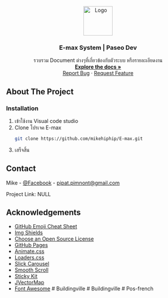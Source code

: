 <!-- PROJECT LOGO -->
<br />
<p align="center">
  <a href="https://github.com/mikehiphip/E-max#readme">
    <img src="public/uploads/logo.png" alt="Logo" width="80" height="80">
  </a>
  <h3 align="center">E-max System | Paseo Dev</h3>
  <p align="center">
    รวบรวม Document ต่างๆที่เกี่ยวข้องกับตัวระบบ หรือรายละเอียดงาน
    <br />
    <a href="https://github.com/mikehiphip/E-max"><strong>Explore the docs »</strong></a>
    <br />
    <a href="https://github.com/mikehiphip/E-max/issues">Report Bug</a>
    ·
    <a href="https://github.com/mikehiphip/E-max/issues">Request Feature</a>
  </p>
</p>


<!-- ABOUT THE PROJECT -->
## About The Project

### Installation
1. เข้าใช้งาน Visual code studio
2. Clone โปรเจค E-max
   ```sh
   git clone https://github.com/mikehiphip/E-max.git
   ```
3. เสร็จสิ้น

<!-- CONTACT -->
## Contact

Mike - [@Facebook](https://web.facebook.com/MikeSociety/) - pipat.pimnont@gmail.com

Project Link: NULL



<!-- ACKNOWLEDGEMENTS -->
## Acknowledgements
* [GitHub Emoji Cheat Sheet](https://www.webpagefx.com/tools/emoji-cheat-sheet)
* [Img Shields](https://shields.io)
* [Choose an Open Source License](https://choosealicense.com)
* [GitHub Pages](https://pages.github.com)
* [Animate.css](https://daneden.github.io/animate.css)
* [Loaders.css](https://connoratherton.com/loaders)
* [Slick Carousel](https://kenwheeler.github.io/slick)
* [Smooth Scroll](https://github.com/cferdinandi/smooth-scroll)
* [Sticky Kit](http://leafo.net/sticky-kit)
* [JVectorMap](http://jvectormap.com)
* [Font Awesome](https://fontawesome.com)
#   B u i l d i n g v i l l e  
 #   B u i l d i n g v i l l e  
 #   P o s - f r e n c h  
 